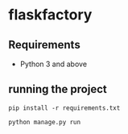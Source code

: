 # flaskfactory

## Requirements

- Python 3 and above

## running the project
```
pip install -r requirements.txt

python manage.py run
```

